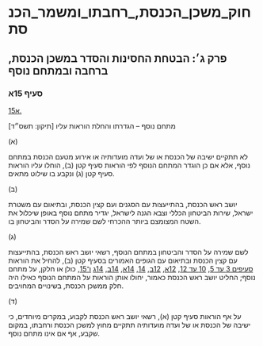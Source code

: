 # חוק_משכן_הכנסת,_רחבתו_ומשמר_הכנסת

## פרק ג׳: הבטחת החסינות והסדר במשכן הכנסת, ברחבה ובמתחם נוסף

### סעיף 15א

[15א.](https://he.wikisource.org/wiki/%D7%97%D7%95%D7%A7_%D7%9E%D7%A9%D7%9B%D7%9F_%D7%94%D7%9B%D7%A0%D7%A1%D7%AA,_%D7%A8%D7%97%D7%91%D7%AA%D7%95_%D7%95%D7%9E%D7%A9%D7%9E%D7%A8_%D7%94%D7%9B%D7%A0%D7%A1%D7%AA#%D7%A1%D7%A2%D7%99%D7%A3_15%D7%90)

מתחם נוסף – הגדרתו והחלת הוראות עליו [תיקון: תשס״ד]

(א)

לא תתקיים ישיבה של הכנסת או של ועדה מועדותיה או אירוע מטעם הכנסת במתחם נוסף, אלא אם כן הוגדר המתחם הנוסף לפי הוראות סעיף קטן (ב), הוחלו עליו הוראות סעיף קטן (ג) ונקבע בו שילוט מתאים.

(ב)

יושב ראש הכנסת, בהתייעצות עם הסגנים ועם קצין הכנסת, ובתיאום עם משטרת ישראל, שירות הביטחון הכללי וצבא הגנה לישראל, יגדיר מתחם נוסף באופן שיכלול את השטח המצומצם ביותר ההכרחי לשם שמירה על הסדר והביטחון בו.

(ג)

לשם שמירה על הסדר והביטחון במתחם הנוסף, רשאי יושב ראש הכנסת, בהתייעצות עם קצין הכנסת ובתיאום עם הגופים האמורים בסעיף קטן (ב), להחיל את הוראות [סעיפים 3 עד 5](https://he.wikisource.org/wiki/%D7%97%D7%95%D7%A7_%D7%9E%D7%A9%D7%9B%D7%9F_%D7%94%D7%9B%D7%A0%D7%A1%D7%AA,_%D7%A8%D7%97%D7%91%D7%AA%D7%95_%D7%95%D7%9E%D7%A9%D7%9E%D7%A8_%D7%94%D7%9B%D7%A0%D7%A1%D7%AA#%D7%A1%D7%A2%D7%99%D7%A3_3), [10 עד 12](https://he.wikisource.org/wiki/%D7%97%D7%95%D7%A7_%D7%9E%D7%A9%D7%9B%D7%9F_%D7%94%D7%9B%D7%A0%D7%A1%D7%AA,_%D7%A8%D7%97%D7%91%D7%AA%D7%95_%D7%95%D7%9E%D7%A9%D7%9E%D7%A8_%D7%94%D7%9B%D7%A0%D7%A1%D7%AA#%D7%A1%D7%A2%D7%99%D7%A3_10), [12א](https://he.wikisource.org/wiki/%D7%97%D7%95%D7%A7_%D7%9E%D7%A9%D7%9B%D7%9F_%D7%94%D7%9B%D7%A0%D7%A1%D7%AA,_%D7%A8%D7%97%D7%91%D7%AA%D7%95_%D7%95%D7%9E%D7%A9%D7%9E%D7%A8_%D7%94%D7%9B%D7%A0%D7%A1%D7%AA#%D7%A1%D7%A2%D7%99%D7%A3_12%D7%90), [12ב](https://he.wikisource.org/wiki/%D7%97%D7%95%D7%A7_%D7%9E%D7%A9%D7%9B%D7%9F_%D7%94%D7%9B%D7%A0%D7%A1%D7%AA,_%D7%A8%D7%97%D7%91%D7%AA%D7%95_%D7%95%D7%9E%D7%A9%D7%9E%D7%A8_%D7%94%D7%9B%D7%A0%D7%A1%D7%AA#%D7%A1%D7%A2%D7%99%D7%A3_12%D7%91), [14](https://he.wikisource.org/wiki/%D7%97%D7%95%D7%A7_%D7%9E%D7%A9%D7%9B%D7%9F_%D7%94%D7%9B%D7%A0%D7%A1%D7%AA,_%D7%A8%D7%97%D7%91%D7%AA%D7%95_%D7%95%D7%9E%D7%A9%D7%9E%D7%A8_%D7%94%D7%9B%D7%A0%D7%A1%D7%AA#%D7%A1%D7%A2%D7%99%D7%A3_14), [14א](https://he.wikisource.org/wiki/%D7%97%D7%95%D7%A7_%D7%9E%D7%A9%D7%9B%D7%9F_%D7%94%D7%9B%D7%A0%D7%A1%D7%AA,_%D7%A8%D7%97%D7%91%D7%AA%D7%95_%D7%95%D7%9E%D7%A9%D7%9E%D7%A8_%D7%94%D7%9B%D7%A0%D7%A1%D7%AA#%D7%A1%D7%A2%D7%99%D7%A3_14%D7%90), [14ב](https://he.wikisource.org/wiki/%D7%97%D7%95%D7%A7_%D7%9E%D7%A9%D7%9B%D7%9F_%D7%94%D7%9B%D7%A0%D7%A1%D7%AA,_%D7%A8%D7%97%D7%91%D7%AA%D7%95_%D7%95%D7%9E%D7%A9%D7%9E%D7%A8_%D7%94%D7%9B%D7%A0%D7%A1%D7%AA#%D7%A1%D7%A2%D7%99%D7%A3_14%D7%91), [14ג](https://he.wikisource.org/wiki/%D7%97%D7%95%D7%A7_%D7%9E%D7%A9%D7%9B%D7%9F_%D7%94%D7%9B%D7%A0%D7%A1%D7%AA,_%D7%A8%D7%97%D7%91%D7%AA%D7%95_%D7%95%D7%9E%D7%A9%D7%9E%D7%A8_%D7%94%D7%9B%D7%A0%D7%A1%D7%AA#%D7%A1%D7%A2%D7%99%D7%A3_14%D7%92) [ו־15](https://he.wikisource.org/wiki/%D7%97%D7%95%D7%A7_%D7%9E%D7%A9%D7%9B%D7%9F_%D7%94%D7%9B%D7%A0%D7%A1%D7%AA,_%D7%A8%D7%97%D7%91%D7%AA%D7%95_%D7%95%D7%9E%D7%A9%D7%9E%D7%A8_%D7%94%D7%9B%D7%A0%D7%A1%D7%AA#%D7%A1%D7%A2%D7%99%D7%A3_15), כולן או חלקן, על מתחם נוסף; החליט יושב ראש הכנסת כאמור, יחולו אותן הוראות על המתחם הנוסף כאילו היה חלק ממשכן הכנסת, בשינויים המחויבים.

(ד)

על אף הוראות סעיף קטן (א), רשאי יושב ראש הכנסת לקבוע, במקרים מיוחדים, כי ישיבה של הכנסת או של ועדה מועדותיה תתקיים מחוץ למשכן הכנסת ורחבתו, במקום שקבע, אף אם אינו מתחם נוסף.